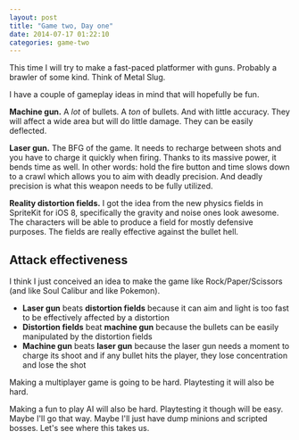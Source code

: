 ```yaml
---
layout: post
title: "Game two, Day one"
date: 2014-07-17 01:22:10
categories: game-two
---
```


This time I will try to make a fast-paced platformer with guns. Probably a brawler of some kind. Think of Metal Slug.

I have a couple of gameplay ideas in mind that will hopefully be fun.

**Machine gun.** A _lot_ of bullets. A _ton_ of bullets. And with little accuracy. They will affect a wide area but will do little damage. They can be easily deflected.

**Laser gun.** The BFG of the game. It needs to recharge between shots and you have to charge it quickly when firing. Thanks to its massive power, it bends time as well. In other words: hold the fire button and time slows down to a crawl which allows you to aim with deadly precision. And deadly precision is what this weapon needs to be fully utilized.

**Reality distortion fields.** I got the idea from the new physics fields in SpriteKit for iOS 8, specifically the gravity and noise ones look awesome. The characters will be able to produce a field for mostly defensive purposes. The fields are really effective against the bullet hell.

## Attack effectiveness

I think I just conceived an idea to make the game like Rock/Paper/Scissors (and like Soul Calibur and like Pokemon).

- **Laser gun** beats **distortion fields** because it can aim and light is too fast to be effectively affected by a distortion
- **Distortion fields** beat **machine gun** because the bullets can be easily manipulated by the distortion fields
- **Machine gun** beats **laser gun** because the laser gun needs a moment to charge its shoot and if any bullet hits the player, they lose concentration and lose the shot

Making a multiplayer game is going to be hard. Playtesting it will also be hard.

Making a fun to play AI will also be hard. Playtesting it though will be easy. Maybe I'll go that way. Maybe I'll just have dump minions and scripted bosses. Let's see where this takes us.
